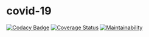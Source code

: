 # covid-19
[![Codacy Badge](https://api.codacy.com/project/badge/Grade/db1476eb3cc745d8b2b82b762228c0b6)](https://app.codacy.com/gh/azaria-dedmon/covid-19?utm_source=github.com&utm_medium=referral&utm_content=azaria-dedmon/covid-19&utm_campaign=Badge_Grade_Settings)
[![Coverage Status](https://coveralls.io/repos/github/azaria-dedmon/covid-19/badge.svg?branch=master)](https://coveralls.io/github/azaria-dedmon/covid-19?branch=master)
[![Maintainability](https://api.codeclimate.com/v1/badges/939cec24acf41c03c578/maintainability)](https://codeclimate.com/github/azaria-dedmon/covid-19/maintainability)